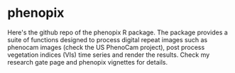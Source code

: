 # phenopix
Here's the github repo of the phenopix R package. The package provides a suite of functions designed to process digital repeat images such as phenocam images (check the US PhenoCam project), post process vegetation indices (VIs) time series and render the results. Check my research gate page and phenopix vignettes for details.  

